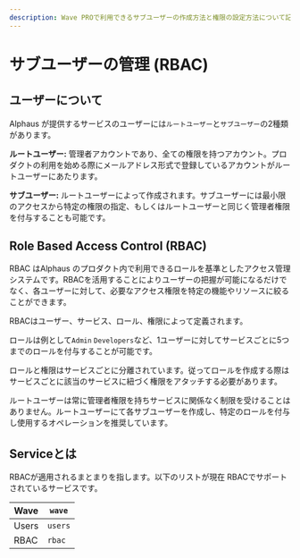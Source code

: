 ```yaml
---
description: Wave PROで利用できるサブユーザーの作成方法と権限の設定方法について記載しています。
---
```


# サブユーザーの管理 (RBAC)

## ユーザーについて <a href="#users" id="users"></a>

Alphaus が提供するサービスのユーザーには`ルートユーザー`と`サブユーザー`の2種類があります。

**ルートユーザー:** 管理者アカウントであり、全ての権限を持つアカウント。プロダクトの利用を始める際にメールアドレス形式で登録しているアカウントがルートユーザーにあたります。

**サブユーザー:** ルートユーザーによって作成されます。サブユーザーには最小限のアクセスから特定の権限の指定、もしくはルートユーザーと同じく管理者権限を付与することも可能です。

## Role Based Access Control (RBAC)  <a href="#rbac" id="rbac"></a>

RBAC はAlphaus のプロダクト内で利用できるロールを基準としたアクセス管理システムです。RBACを活用することによりユーザーの把握が可能になるだけでなく、各ユーザーに対して、必要なアクセス権限を特定の機能やリソースに絞ることができます。

RBACはユーザー、サービス、ロール、権限によって定義されます。

ロールは例として`Admin` `Developers`など、1ユーザーに対してサービスごとに5つまでのロールを付与することが可能です。

ロールと権限はサービスごとに分離されています。従ってロールを作成する際はサービスごとに該当のサービスに紐づく権限をアタッチする必要があります。

ルートユーザーは常に管理者権限を持ちサービスに関係なく制限を受けることはありません。ルートユーザーにて各サブユーザーを作成し、特定のロールを付与し使用するオペレーションを推奨しています。

## Serviceとは <a href="#namespaces" id="namespaces"></a>

RBACが適用されるまとまりを指します。以下のリストが現在 RBACでサポートされているサービスです。

| Wave  | `wave`  |
| ----- | ------- |
| Users | `users` |
| RBAC  | `rbac`  |


